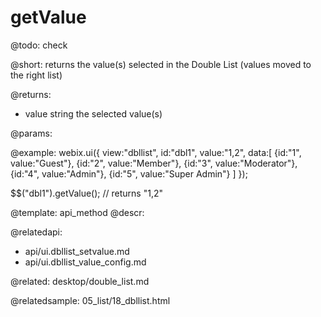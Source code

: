 getValue
=============


@todo:
	check

@short:
	returns the value(s) selected in the Double List (values moved to the right list) 


@returns:

- value		string		the selected value(s)


@params:



@example:
webix.ui({
 	view:"dbllist", 
    id:"dbl1",
    value:"1,2",
    data:[
    	{id:"1", value:"Guest"},
        {id:"2", value:"Member"},
        {id:"3", value:"Moderator"},
        {id:"4", value:"Admin"},
        {id:"5", value:"Super Admin"}
    ]
});

$$("dbl1").getValue(); // returns "1,2"

@template:	api_method
@descr:

@relatedapi:
- api/ui.dbllist_setvalue.md
- api/ui.dbllist_value_config.md

@related:
desktop/double_list.md

@relatedsample:
05_list/18_dbllist.html